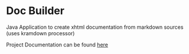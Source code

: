 Doc Builder
===========

Java Application to create xhtml documentation from markdown sources (uses kramdown processor)

Project Documentation can be found [here](http://richard-linsdale.github.io/docbuilder/)
